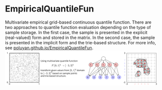 # EmpiricalQuantileFun

Multivariate empirical grid-based continuous quantile function. There are two approaches to quantile function evaluation depending on the type of sample storage. In the first case, the sample is presented in the explicit (real-valued) form and stored in the matrix. In the second case, the sample is presented in the implicit form and the trie-based structure. For more info, see [poluyan.github.io/EmpiricalQuantileFun](https://poluyan.github.io/EmpiricalQuantileFun/).
![Alt text](./maps/test2d_1.svg)